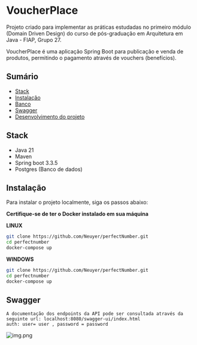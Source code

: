 # VoucherPlace
Projeto criado para implementar as práticas estudadas no primeiro módulo (Domain Driven Design) do curso de pós-graduação em Arquitetura em Java - FIAP, Grupo 27.

VoucherPlace é uma aplicação Spring Boot para publicação e venda de produtos, permitindo o pagamento através de vouchers (benefícios).

## Sumário

- [Stack](#stack)
- [Instalação](#instalação)
- [Banco](#banco)
- [Swagger](#swagger)
- [Desenvolvimento do projeto](#desenvolvimento-do-projeto)

## Stack
* Java 21
* Maven
* Spring boot 3.3.5
* Postgres (Banco de dados)


## Instalação

Para instalar o projeto localmente, siga os passos abaixo: <br>

**Certifique-se de ter o Docker instalado em sua máquina**

**LINUX**
```bash
git clone https://github.com/Neuyer/perfectNumber.git
cd perfectnumber
docker-compose up
```
**WINDOWS**
```bash
git clone https://github.com/Neuyer/perfectNumber.git
cd perfectnumber
docker-compose up
```
## Swagger
``` 
A documentação dos endpoints da API pode ser consultada através da seguinte url: localhost:8080/swagger-ui/index.html
auth: user= user , password = password
```
![img.png](img.png)


